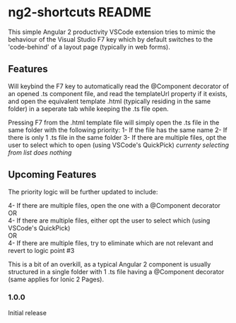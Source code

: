 # ng2-shortcuts README

This simple Angular 2 productivity VSCode extension tries to mimic the behaviour of the Visual Studio F7 key which by default switches to the 'code-behind' of a layout page (typically in web forms).

## Features

Will keybind the F7 key to automatically read the @Component decorator of an opened .ts component file, and read the templateUrl property if it exists, and open the equivalent template .html (typically residing in the same folder) in a seperate tab while keeping the .ts file open. 

Pressing F7 from the .html template file will simply open the .ts file in the same folder with the following priority:
1- If the file has the same name
2- If there is only 1 .ts file in the same folder
3- If there are multiple files, opt the user to select which to open (using VSCode's QuickPick) *currenty selecting from list does nothing*

## Upcoming Features

The priority logic will be further updated to include:

4- If there are multiple files, open the one with a @Component decorator <br>
OR <br>
4- If there are multiple files, either opt the user to select which (using VSCode's QuickPick) <br>
OR <br>
4- If there are multiple files, try to eliminate which are not relevant and revert to logic point #3 <br>

This is a bit of an overkill, as a typical Angular 2 component is usually structured in a single folder with 1 .ts file having a @Component decorator (same applies for Ionic 2 Pages).

### 1.0.0

Initial release
